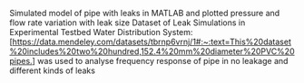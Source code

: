 Simulated model of pipe with leaks in MATLAB and plotted pressure and flow rate variation with leak size
Dataset of Leak Simulations in Experimental Testbed Water Distribution System:[https://data.mendeley.com/datasets/tbrnp6vrnj/1#:~:text=This%20dataset%20includes%20two%20hundred,152.4%20mm%20diameter%20PVC%20pipes.]
was used to analyse frequency response of pipe in no leakage and different kinds of leaks
